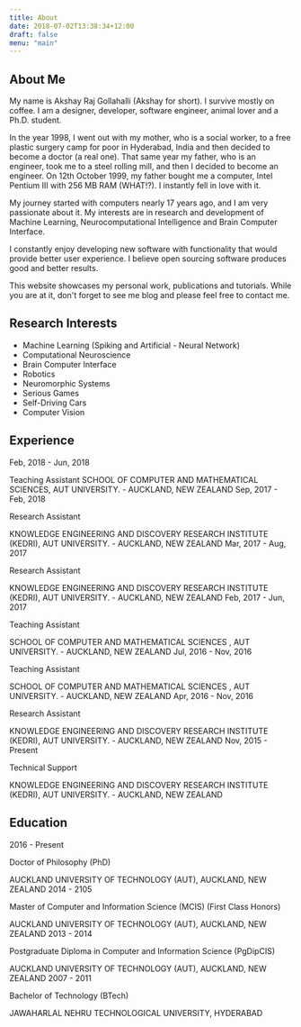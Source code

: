 ```yaml
---
title: About
date: 2018-07-02T13:38:34+12:00
draft: false
menu: "main"
---
```


## About Me

My name is Akshay Raj Gollahalli (Akshay for short). I survive mostly on coffee. I am a designer, developer, software engineer, animal lover and a Ph.D. student.

In the year 1998, I went out with my mother, who is a social worker, to a free plastic surgery camp for poor in Hyderabad, India and then decided to become a doctor (a real one). That same year my father, who is an engineer, took me to a steel rolling mill, and then I decided to become an engineer. On 12th October 1999, my father bought me a computer, Intel Pentium III with 256 MB RAM (WHAT!?). I instantly fell in love with it.

My journey started with computers nearly 17 years ago, and I am very passionate about it. My interests are in research and development of Machine Learning, Neurocomputational Intelligence and Brain Computer Interface.

I constantly enjoy developing new software with functionality that would provide better user experience. I believe open sourcing software produces good and better results.

This website showcases my personal work, publications and tutorials. While you are at it, don't forget to see me blog and please feel free to contact me.

## Research Interests

- Machine Learning (Spiking and Artificial - Neural Network)
- Computational Neuroscience
- Brain Computer Interface
- Robotics
- Neuromorphic Systems
- Serious Games
- Self-Driving Cars
- Computer Vision

## Experience

Feb, 2018 - Jun, 2018

Teaching Assistant
SCHOOL OF COMPUTER AND MATHEMATICAL SCIENCES, AUT UNIVERSITY. - AUCKLAND, NEW ZEALAND
Sep, 2017 - Feb, 2018

Research Assistant

KNOWLEDGE ENGINEERING AND DISCOVERY RESEARCH INSTITUTE (KEDRI), AUT UNIVERSITY. - AUCKLAND, NEW ZEALAND
Mar, 2017 - Aug, 2017

Research Assistant

KNOWLEDGE ENGINEERING AND DISCOVERY RESEARCH INSTITUTE (KEDRI), AUT UNIVERSITY. - AUCKLAND, NEW ZEALAND
Feb, 2017 - Jun, 2017

Teaching Assistant

SCHOOL OF COMPUTER AND MATHEMATICAL SCIENCES , AUT UNIVERSITY. - AUCKLAND, NEW ZEALAND
Jul, 2016 - Nov, 2016

Teaching Assistant

SCHOOL OF COMPUTER AND MATHEMATICAL SCIENCES , AUT UNIVERSITY. - AUCKLAND, NEW ZEALAND
Apr, 2016 - Nov, 2016

Research Assistant

KNOWLEDGE ENGINEERING AND DISCOVERY RESEARCH INSTITUTE (KEDRI), AUT UNIVERSITY. - AUCKLAND, NEW ZEALAND
Nov, 2015 - Present

Technical Support

KNOWLEDGE ENGINEERING AND DISCOVERY RESEARCH INSTITUTE (KEDRI), AUT UNIVERSITY. - AUCKLAND, NEW ZEALAND

## Education

2016 - Present

Doctor of Philosophy (PhD)

AUCKLAND UNIVERSITY OF TECHNOLOGY (AUT), AUCKLAND, NEW ZEALAND
2014 - 2105

Master of Computer and Information Science (MCIS) (First Class Honors)

AUCKLAND UNIVERSITY OF TECHNOLOGY (AUT), AUCKLAND, NEW ZEALAND
2013 - 2014

Postgraduate Diploma in Computer and Information Science (PgDipCIS)

AUCKLAND UNIVERSITY OF TECHNOLOGY (AUT), AUCKLAND, NEW ZEALAND
2007 - 2011

Bachelor of Technology (BTech)

JAWAHARLAL NEHRU TECHNOLOGICAL UNIVERSITY, HYDERABAD
